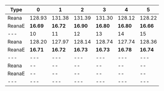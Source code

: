 | Type | 0 | 1 | 2 | 3 | 4 | 5 | 6 | 7 | 8 | 9 |
|---|---|---|---|---|---|---|---|---|---|---|
| Reana | 128.93 | 131.38 | 131.39 | 131.30 | 128.12 | 128.22 | 128.14 | 128.38 | 127.89 | 128.67 |
| ReanaE | **16.69** | **16.72** | **16.90** | **16.80** | **16.80** | **16.66** | **16.82** | **16.74** | **16.72** | **16.90** |
| --- | 10 | 11 | 12 | 13 | 14 | 15 | 16 | 17 | 18 | 19 |
| Reana | 128.20 | 127.97 | 128.14 | 128.74 | 127.74 | 128.36 | 128.26 | 127.95 | 127.89 | 128.27 |
| ReanaE | **16.71** | **16.72** | **16.73** | **16.73** | **16.78** | **16.74** | **16.79** | **16.79** | **16.79** | **16.74** |
| --- | --- | --- | --- | --- | --- | --- | --- | --- | --- | --- |
| Reana | -- | -- | -- | -- | -- | -- | -- | -- | -- | -- |
| ReanaE | -- | -- | -- | -- | -- | -- | -- | -- | -- | -- |
|---|---|---|---|---|---|---|---|---|---|---|
